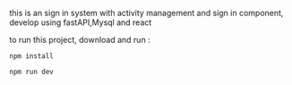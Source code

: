 this is an sign in system with activity management and sign in component, develop using fastAPI,Mysql and react 

to run this project, download and run :

```
npm install

npm run dev 

```
